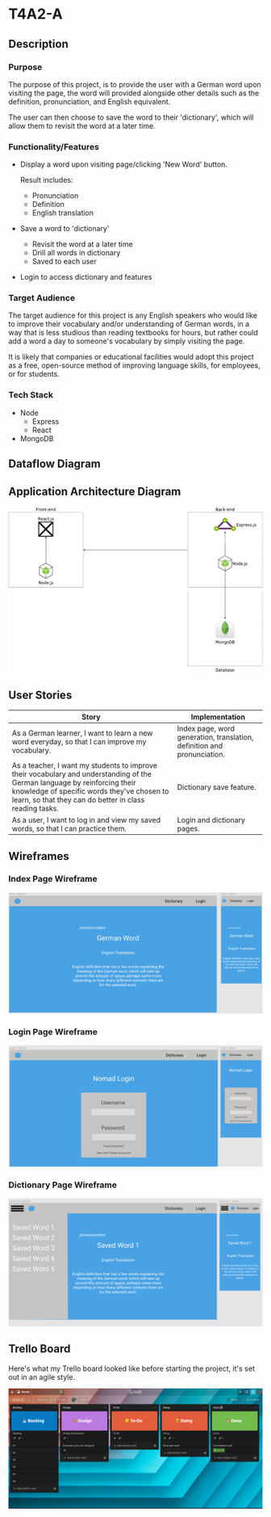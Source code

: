 # T4A2-A



## Description

### Purpose

The purpose of this project, is to provide the user with a German word upon visiting the page, the word will provided alongside other details such as the definition, pronunciation, and English equivalent.

The user can then choose to save the word to their 'dictionary', which will allow them to revisit the word at a later time. 



### Functionality/Features

- Display a word upon visiting page/clicking 'New Word' button.

  Result includes:

  - Pronunciation
  - Definition
  - English translation

- Save a word to 'dictionary'

  - Revisit the word at a later time
  - Drill all words in dictionary
  - Saved to each user

- Login to access dictionary and features

### Target Audience

The target audience for this project is any English speakers who would like to improve their vocabulary and/or understanding of German words, in a way that is less studious than reading textbooks for hours, but rather could add a word a day to someone's vocabulary by simply visiting the page.

It is likely that companies or educational facilities would adopt this project as a free, open-source method of improving language skills, for employees, or for students.

### Tech Stack

- Node
  - Express
  - React
- MongoDB



## Dataflow Diagram



## Application Architecture Diagram

![](./docs/AAD.png)

## User Stories

| Story                                                        | Implementation                                               |
| ------------------------------------------------------------ | ------------------------------------------------------------ |
| As a German learner, I want to learn a new word everyday, so that I can improve my vocabulary. | Index page, word generation, translation, definition and pronunciation. |
| As a teacher, I want my students to improve their vocabulary and understanding of the German language by reinforcing their knowledge of specific words they've chosen to learn, so that they can do better in class reading tasks. | Dictionary save feature.                                     |
| As a user, I want to log in and view my saved words, so that I can practice them. | Login and dictionary pages.                                  |



## Wireframes

### Index Page Wireframe

![Index Page Wireframe](./docs/Indx-Wireframe.png)



### Login Page Wireframe

![Login Page Wireframe](/docs/Log-Wireframe.png)



### Dictionary Page Wireframe

![Dictionary Page Wireframe](/docs/Dicti-Wireframe.png)

## Trello Board

Here's what my Trello board looked like before starting the project, it's set out in an agile style.

![Trello Board screenshot at beginning of project](./docs/trello-start.png)

